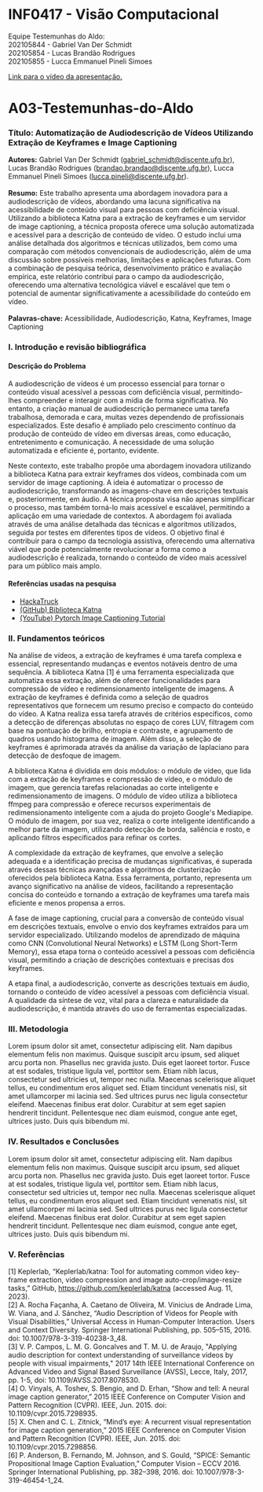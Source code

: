 # INF0417 - Visão Computacional

Equipe Testemunhas do Aldo: <br>
202105844 - Gabriel Van Der Schmidt <br>
202105854 - Lucas Brandão Rodrigues <br>
202105855 - Lucca Emmanuel Pineli Simoes <br>

[Link para o vídeo da apresentação.](https://drive.google.com/file/d/1Ac9lgJsIOxQODrRwq7r4YJBYLYqvwB43/view?usp=sharing)
<br>

# A03-Testemunhas-do-Aldo

### Título: Automatização de Audiodescrição de Vídeos Utilizando Extração de Keyframes e Image Captioning
**Autores:** Gabriel Van Der Schmidt (gabriel_schmidt@discente.ufg.br), Lucas Brandão Rodrigues (brandao.brandao@discente.ufg.br), Lucca Emmanuel Pineli Simoes (lucca.pineli@discente.ufg.br).<br><br>
**Resumo:** Este trabalho apresenta uma abordagem inovadora para a audiodescrição de vídeos, abordando uma lacuna significativa na acessibilidade de conteúdo visual para pessoas com deficiência visual. Utilizando a biblioteca Katna para a extração de keyframes e um servidor de image captioning, a técnica proposta oferece uma solução automatizada e acessível para a descrição de conteúdo de vídeo. O estudo inclui uma análise detalhada dos algoritmos e técnicas utilizados, bem como uma comparação com métodos convencionais de audiodescrição, além de uma discussão sobre possíveis melhorias, limitações e aplicações futuras. Com a combinação de pesquisa teórica, desenvolvimento prático e avaliação empírica, este relatório contribui para o campo da audiodescrição, oferecendo uma alternativa tecnológica viável e escalável que tem o potencial de aumentar significativamente a acessibilidade do conteúdo em vídeo.<br>  
**Palavras-chave:** Acessibilidade, Audiodescrição, Katna, Keyframes, Image Captioning

### I. Introdução e revisão bibliográfica
#### Descrição do Problema
A audiodescrição de vídeos é um processo essencial para tornar o conteúdo visual acessível a pessoas com deficiência visual, permitindo-lhes compreender e interagir com a mídia de forma significativa. No entanto, a criação manual de audiodescrição permanece uma tarefa trabalhosa, demorada e cara, muitas vezes dependendo de profissionais especializados. Este desafio é ampliado pelo crescimento contínuo da produção de conteúdo de vídeo em diversas áreas, como educação, entretenimento e comunicação. A necessidade de uma solução automatizada e eficiente é, portanto, evidente.

Neste contexto, este trabalho propõe uma abordagem inovadora utilizando a biblioteca Katna para extrair keyframes dos vídeos, combinada com um servidor de image captioning. A ideia é automatizar o processo de audiodescrição, transformando as imagens-chave em descrições textuais e, posteriormente, em áudio. A técnica proposta visa não apenas simplificar o processo, mas também torná-lo mais acessível e escalável, permitindo a aplicação em uma variedade de contextos. A abordagem foi avaliada através de uma análise detalhada das técnicas e algoritmos utilizados, seguida por testes em diferentes tipos de vídeos. O objetivo final é contribuir para o campo da tecnologia assistiva, oferecendo uma alternativa viável que pode potencialmente revolucionar a forma como a audiodescrição é realizada, tornando o conteúdo de vídeo mais acessível para um público mais amplo.

#### Referências usadas na pesquisa
- [HackaTruck](https://hackatruck.com.br/)
- [(GitHub) Biblioteca Katna](https://github.com/keplerlab/katna)
- [(YouTube) Pytorch Image Captioning Tutorial](https://youtu.be/y2BaTt1fxJU)

### II. Fundamentos teóricos
Na análise de vídeos, a extração de keyframes é uma tarefa complexa e essencial, representando mudanças e eventos notáveis dentro de uma sequência. A biblioteca Katna [1] é uma ferramenta especializada que automatiza essa extração, além de oferecer funcionalidades para compressão de vídeo e redimensionamento inteligente de imagens. A extração de keyframes é definida como a seleção de quadros representativos que fornecem um resumo preciso e compacto do conteúdo do vídeo. A Katna realiza essa tarefa através de critérios específicos, como a detecção de diferenças absolutas no espaço de cores LUV, filtragem com base na pontuação de brilho, entropia e contraste, e agrupamento de quadros usando histograma de imagem. Além disso, a seleção de keyframes é aprimorada através da análise da variação de laplaciano para detecção de desfoque de imagem.

A biblioteca Katna é dividida em dois módulos: o módulo de vídeo, que lida com a extração de keyframes e compressão de vídeo, e o módulo de imagem, que gerencia tarefas relacionadas ao corte inteligente e redimensionamento de imagens. O módulo de vídeo utiliza a biblioteca ffmpeg para compressão e oferece recursos experimentais de redimensionamento inteligente com a ajuda do projeto Google's Mediapipe. O módulo de imagem, por sua vez, realiza o corte inteligente identificando a melhor parte da imagem, utilizando detecção de borda, saliência e rosto, e aplicando filtros especificados para refinar os cortes.

A complexidade da extração de keyframes, que envolve a seleção adequada e a identificação precisa de mudanças significativas, é superada através dessas técnicas avançadas e algoritmos de clusterização oferecidos pela biblioteca Katna. Essa ferramenta, portanto, representa um avanço significativo na análise de vídeos, facilitando a representação concisa do conteúdo e tornando a extração de keyframes uma tarefa mais eficiente e menos propensa a erros.

A fase de image captioning, crucial para a conversão de conteúdo visual em descrições textuais, envolve o envio dos keyframes extraídos para um servidor especializado. Utilizando modelos de aprendizado de máquina como CNN (Convolutional Neural Networks) e LSTM (Long Short-Term Memory), essa etapa torna o conteúdo acessível a pessoas com deficiência visual, permitindo a criação de descrições contextuais e precisas dos keyframes.

A etapa final, a audiodescrição, converte as descrições textuais em áudio, tornando o conteúdo de vídeo acessível a pessoas com deficiência visual. A qualidade da síntese de voz, vital para a clareza e naturalidade da audiodescrição, é mantida através do uso de ferramentas especializadas.

### III. Metodologia
Lorem ipsum dolor sit amet, consectetur adipiscing elit. Nam dapibus elementum felis non maximus. Quisque suscipit arcu ipsum, sed aliquet arcu porta non. Phasellus nec gravida justo. Duis eget laoreet tortor. Fusce at est sodales, tristique ligula vel, porttitor sem. Etiam nibh lacus, consectetur sed ultricies ut, tempor nec nulla. Maecenas scelerisque aliquet tellus, eu condimentum eros aliquet sed. Etiam tincidunt venenatis nisl, sit amet ullamcorper mi lacinia sed. Sed ultrices purus nec ligula consectetur eleifend. Maecenas finibus erat dolor. Curabitur at sem eget sapien hendrerit tincidunt. Pellentesque nec diam euismod, congue ante eget, ultrices justo. Duis quis bibendum mi. 

### IV. Resultados e Conclusões
Lorem ipsum dolor sit amet, consectetur adipiscing elit. Nam dapibus elementum felis non maximus. Quisque suscipit arcu ipsum, sed aliquet arcu porta non. Phasellus nec gravida justo. Duis eget laoreet tortor. Fusce at est sodales, tristique ligula vel, porttitor sem. Etiam nibh lacus, consectetur sed ultricies ut, tempor nec nulla. Maecenas scelerisque aliquet tellus, eu condimentum eros aliquet sed. Etiam tincidunt venenatis nisl, sit amet ullamcorper mi lacinia sed. Sed ultrices purus nec ligula consectetur eleifend. Maecenas finibus erat dolor. Curabitur at sem eget sapien hendrerit tincidunt. Pellentesque nec diam euismod, congue ante eget, ultrices justo. Duis quis bibendum mi. 

### V. Referências
[1] Keplerlab, “Keplerlab/katna: Tool for automating common video key-frame extraction, video compression and image auto-crop/image-resize tasks,” GitHub, https://github.com/keplerlab/katna (accessed Aug. 11, 2023). <br>
[2] A. Rocha Façanha, A. Caetano de Oliveira, M. Vinicius de Andrade Lima, W. Viana, and J. Sánchez, “Audio Description of Videos for People with Visual Disabilities,” Universal Access in Human-Computer Interaction. Users and Context Diversity. Springer International Publishing, pp. 505–515, 2016. doi: 10.1007/978-3-319-40238-3_48. <br>
[3] V. P. Campos, L. M. G. Goncalves and T. M. U. de Araujo, "Applying audio description for context understanding of surveillance videos by people with visual impairments," 2017 14th IEEE International Conference on Advanced Video and Signal Based Surveillance (AVSS), Lecce, Italy, 2017, pp. 1-5, doi: 10.1109/AVSS.2017.8078530. <br>
[4] O. Vinyals, A. Toshev, S. Bengio, and D. Erhan, “Show and tell: A neural image caption generator,” 2015 IEEE Conference on Computer Vision and Pattern Recognition (CVPR). IEEE, Jun. 2015. doi: 10.1109/cvpr.2015.7298935. <br>
[5] X. Chen and C. L. Zitnick, “Mind’s eye: A recurrent visual representation for image caption generation,” 2015 IEEE Conference on Computer Vision and Pattern Recognition (CVPR). IEEE, Jun. 2015. doi: 10.1109/cvpr.2015.7298856. <br>
[6] P. Anderson, B. Fernando, M. Johnson, and S. Gould, “SPICE: Semantic Propositional Image Caption Evaluation,” Computer Vision – ECCV 2016. Springer International Publishing, pp. 382–398, 2016. doi: 10.1007/978-3-319-46454-1_24. <br>
